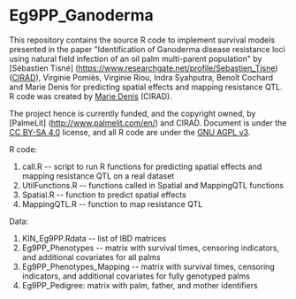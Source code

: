 # Eg9PP_Ganoderma

This repository contains the source R code to implement survival models presented in the paper "Identification of Ganoderma disease resistance loci using natural field infection of an oil palm multi-parent population"
by [Sébastien Tisné] (https://www.researchgate.net/profile/Sebastien_Tisne) ([CIRAD](https://en.wikipedia.org/wiki/Centre_de_coop%C3%A9ration_internationale_en_recherche_agronomique_pour_le_d%C3%A9veloppement)), Virginie Pomiès, Virginie Riou, Indra Syahputra, Benoît Cochard and Marie Denis for predicting spatial effects and mapping resistance QTL.
R code was created by [Marie Denis](https://www.researchgate.net/profile/Marie_Denis2) (CIRAD).

The project hence is currently funded, and the copyright owned, by [PalmeLit] (http://www.palmelit.com/en/) and CIRAD.
Document is under the [CC BY-SA 4.0](http://creativecommons.org/licenses/by-sa/4.0/) license, and all R code are under the [GNU AGPL v3](https://www.gnu.org/licenses/agpl.html).

R code:
  1. call.R -- script to run R functions for predicting spatial effects and mapping resistance QTL on a real dataset
  2. UtilFunctions.R -- functions called in Spatial and MappingQTL functions
  3. Spatial.R -- function to predict spatial effects
  4. MappingQTL.R -- function to map resistance QTL
  
Data:
  1. KIN_Eg9PP.Rdata -- list of IBD matrices
  2. Eg9PP_Phenotypes -- matrix with survival times, censoring indicators, and additional covariates for all palms
  3. Eg9PP_Phenotypes_Mapping -- matrix with survival times, censoring indicators, and additional covariates for fully genotyped palms
  4. Eg9PP_Pedigree: matrix with palm, father, and mother identifiers


